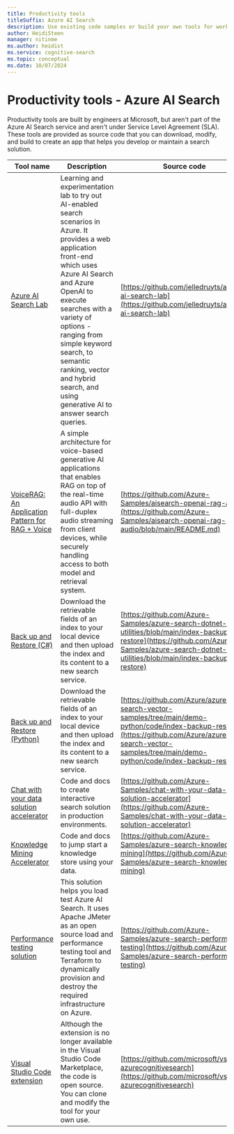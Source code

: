 ```yaml
---
title: Productivity tools
titleSuffix: Azure AI Search
description: Use existing code samples or build your own tools for working with a search index in Azure AI Search.
author: HeidiSteen
manager: nitinme
ms.author: heidist
ms.service: cognitive-search
ms.topic: conceptual
ms.date: 10/07/2024
---
```


# Productivity tools - Azure AI Search

Productivity tools are built by engineers at Microsoft, but aren't part of the Azure AI Search service and aren't under Service Level Agreement (SLA). These tools are provided as source code that you can download, modify, and build to create an app that helps you develop or maintain a search solution.

| Tool name | Description | Source code |
|-----------|------------ |-------------|
| [Azure AI Search Lab](https://github.com/jelledruyts/azure-ai-search-lab) | Learning and experimentation lab to try out AI-enabled search scenarios in Azure. It provides a web application front-end which uses Azure AI Search and Azure OpenAI to execute searches with a variety of options - ranging from simple keyword search, to semantic ranking, vector and hybrid search, and using generative AI to answer search queries. | [https://github.com/jelledruyts/azure-ai-search-lab](https://github.com/jelledruyts/azure-ai-search-lab)  |
| [VoiceRAG: An Application Pattern for RAG + Voice](https://techcommunity.microsoft.com/t5/ai-azure-ai-services-blog/voicerag-an-app-pattern-for-rag-voice-using-azure-ai-search-and/ba-p/4259116) | A simple architecture for voice-based generative AI applications that enables RAG on top of the real-time audio API with full-duplex audio streaming from client devices, while securely handling access to both model and retrieval system. | [https://github.com/Azure-Samples/aisearch-openai-rag-audio](https://github.com/Azure-Samples/aisearch-openai-rag-audio/blob/main/README.md) |
| [Back up and Restore (C#)](https://github.com/Azure-Samples/azure-search-dotnet-utilities/blob/main/index-backup-restore) | Download the retrievable fields of an index to your local device and then upload the index and its content to a new search service. | [https://github.com/Azure-Samples/azure-search-dotnet-utilities/blob/main/index-backup-restore](https://github.com/Azure-Samples/azure-search-dotnet-utilities/blob/main/index-backup-restore) |
| [Back up and Restore (Python)](https://github.com/Azure/azure-search-vector-samples/tree/main/demo-python/code/index-backup-restore) | Download the retrievable fields of an index to your local device and then upload the index and its content to a new search service. | [https://github.com/Azure/azure-search-vector-samples/tree/main/demo-python/code/index-backup-restore](https://github.com/Azure/azure-search-vector-samples/tree/main/demo-python/code/index-backup-restore) |
| [Chat with your data solution accelerator](https://github.com/Azure-Samples/chat-with-your-data-solution-accelerator/blob/main/README.md) |  Code and docs to create interactive search solution in production environments.  | [https://github.com/Azure-Samples/chat-with-your-data-solution-accelerator](https://github.com/Azure-Samples/chat-with-your-data-solution-accelerator) |
| [Knowledge Mining Accelerator](https://github.com/Azure-Samples/azure-search-knowledge-mining/blob/main/README.md) | Code and docs to jump start a knowledge store using your data. | [https://github.com/Azure-Samples/azure-search-knowledge-mining](https://github.com/Azure-Samples/azure-search-knowledge-mining) |
| [Performance testing solution](https://github.com/Azure-Samples/azure-search-performance-testing/blob/main/README.md) | This solution helps you load test Azure AI Search. It uses Apache JMeter as an open source load and performance testing tool and Terraform to dynamically provision and destroy the required infrastructure on Azure. | [https://github.com/Azure-Samples/azure-search-performance-testing](https://github.com/Azure-Samples/azure-search-performance-testing) |
| [Visual Studio Code extension](https://github.com/microsoft/vscode-azurecognitivesearch) | Although the extension is no longer available in the Visual Studio Code Marketplace, the code is open source. You can clone and modify the tool for your own use. | [https://github.com/microsoft/vscode-azurecognitivesearch](https://github.com/microsoft/vscode-azurecognitivesearch) |
